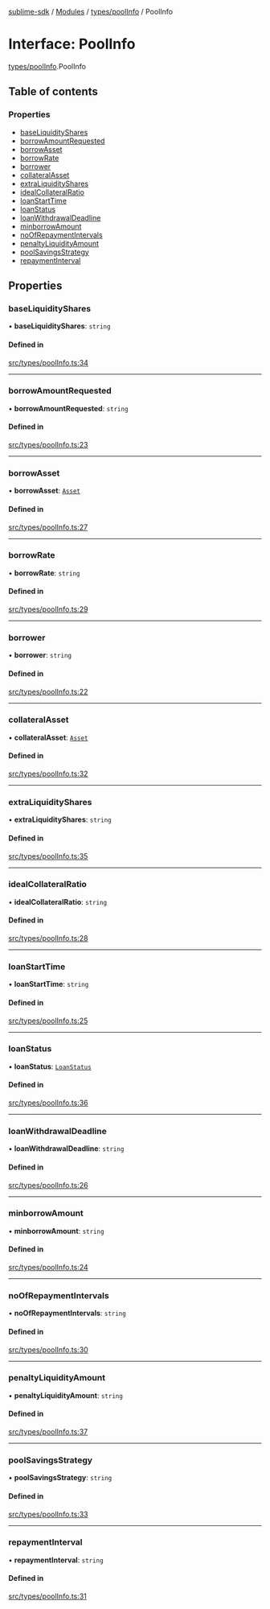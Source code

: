 [sublime-sdk](../README.md) / [Modules](../modules.md) / [types/poolInfo](../modules/types_poolInfo.md) / PoolInfo

# Interface: PoolInfo

[types/poolInfo](../modules/types_poolInfo.md).PoolInfo

## Table of contents

### Properties

- [baseLiquidityShares](types_poolInfo.PoolInfo.md#baseliquidityshares)
- [borrowAmountRequested](types_poolInfo.PoolInfo.md#borrowamountrequested)
- [borrowAsset](types_poolInfo.PoolInfo.md#borrowasset)
- [borrowRate](types_poolInfo.PoolInfo.md#borrowrate)
- [borrower](types_poolInfo.PoolInfo.md#borrower)
- [collateralAsset](types_poolInfo.PoolInfo.md#collateralasset)
- [extraLiquidityShares](types_poolInfo.PoolInfo.md#extraliquidityshares)
- [idealCollateralRatio](types_poolInfo.PoolInfo.md#idealcollateralratio)
- [loanStartTime](types_poolInfo.PoolInfo.md#loanstarttime)
- [loanStatus](types_poolInfo.PoolInfo.md#loanstatus)
- [loanWithdrawalDeadline](types_poolInfo.PoolInfo.md#loanwithdrawaldeadline)
- [minborrowAmount](types_poolInfo.PoolInfo.md#minborrowamount)
- [noOfRepaymentIntervals](types_poolInfo.PoolInfo.md#noofrepaymentintervals)
- [penaltyLiquidityAmount](types_poolInfo.PoolInfo.md#penaltyliquidityamount)
- [poolSavingsStrategy](types_poolInfo.PoolInfo.md#poolsavingsstrategy)
- [repaymentInterval](types_poolInfo.PoolInfo.md#repaymentinterval)

## Properties

### baseLiquidityShares

• **baseLiquidityShares**: `string`

#### Defined in

[src/types/poolInfo.ts:34](https://github.com/sublime-finance/sublime-sdk/blob/711fd4e/src/types/poolInfo.ts#L34)

___

### borrowAmountRequested

• **borrowAmountRequested**: `string`

#### Defined in

[src/types/poolInfo.ts:23](https://github.com/sublime-finance/sublime-sdk/blob/711fd4e/src/types/poolInfo.ts#L23)

___

### borrowAsset

• **borrowAsset**: [`Asset`](types_Types.Asset.md)

#### Defined in

[src/types/poolInfo.ts:27](https://github.com/sublime-finance/sublime-sdk/blob/711fd4e/src/types/poolInfo.ts#L27)

___

### borrowRate

• **borrowRate**: `string`

#### Defined in

[src/types/poolInfo.ts:29](https://github.com/sublime-finance/sublime-sdk/blob/711fd4e/src/types/poolInfo.ts#L29)

___

### borrower

• **borrower**: `string`

#### Defined in

[src/types/poolInfo.ts:22](https://github.com/sublime-finance/sublime-sdk/blob/711fd4e/src/types/poolInfo.ts#L22)

___

### collateralAsset

• **collateralAsset**: [`Asset`](types_Types.Asset.md)

#### Defined in

[src/types/poolInfo.ts:32](https://github.com/sublime-finance/sublime-sdk/blob/711fd4e/src/types/poolInfo.ts#L32)

___

### extraLiquidityShares

• **extraLiquidityShares**: `string`

#### Defined in

[src/types/poolInfo.ts:35](https://github.com/sublime-finance/sublime-sdk/blob/711fd4e/src/types/poolInfo.ts#L35)

___

### idealCollateralRatio

• **idealCollateralRatio**: `string`

#### Defined in

[src/types/poolInfo.ts:28](https://github.com/sublime-finance/sublime-sdk/blob/711fd4e/src/types/poolInfo.ts#L28)

___

### loanStartTime

• **loanStartTime**: `string`

#### Defined in

[src/types/poolInfo.ts:25](https://github.com/sublime-finance/sublime-sdk/blob/711fd4e/src/types/poolInfo.ts#L25)

___

### loanStatus

• **loanStatus**: [`LoanStatus`](../enums/types_poolGenerateParam.LoanStatus.md)

#### Defined in

[src/types/poolInfo.ts:36](https://github.com/sublime-finance/sublime-sdk/blob/711fd4e/src/types/poolInfo.ts#L36)

___

### loanWithdrawalDeadline

• **loanWithdrawalDeadline**: `string`

#### Defined in

[src/types/poolInfo.ts:26](https://github.com/sublime-finance/sublime-sdk/blob/711fd4e/src/types/poolInfo.ts#L26)

___

### minborrowAmount

• **minborrowAmount**: `string`

#### Defined in

[src/types/poolInfo.ts:24](https://github.com/sublime-finance/sublime-sdk/blob/711fd4e/src/types/poolInfo.ts#L24)

___

### noOfRepaymentIntervals

• **noOfRepaymentIntervals**: `string`

#### Defined in

[src/types/poolInfo.ts:30](https://github.com/sublime-finance/sublime-sdk/blob/711fd4e/src/types/poolInfo.ts#L30)

___

### penaltyLiquidityAmount

• **penaltyLiquidityAmount**: `string`

#### Defined in

[src/types/poolInfo.ts:37](https://github.com/sublime-finance/sublime-sdk/blob/711fd4e/src/types/poolInfo.ts#L37)

___

### poolSavingsStrategy

• **poolSavingsStrategy**: `string`

#### Defined in

[src/types/poolInfo.ts:33](https://github.com/sublime-finance/sublime-sdk/blob/711fd4e/src/types/poolInfo.ts#L33)

___

### repaymentInterval

• **repaymentInterval**: `string`

#### Defined in

[src/types/poolInfo.ts:31](https://github.com/sublime-finance/sublime-sdk/blob/711fd4e/src/types/poolInfo.ts#L31)

